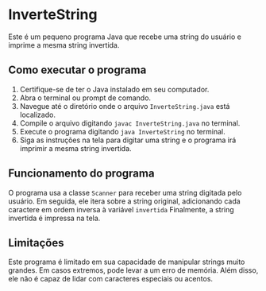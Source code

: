 # InverteString

Este é um pequeno programa Java que recebe uma string do usuário e imprime a mesma string invertida.

## Como executar o programa

1. Certifique-se de ter o Java instalado em seu computador.
2. Abra o terminal ou prompt de comando.
3. Navegue até o diretório onde o arquivo `InverteString.java` está localizado.
4. Compile o arquivo digitando `javac InverteString.java` no terminal.
5. Execute o programa digitando `java InverteString` no terminal.
6. Siga as instruções na tela para digitar uma string e o programa irá imprimir a mesma string invertida.

## Funcionamento do programa

O programa usa a classe `Scanner` para receber uma string digitada pelo usuário. Em seguida, ele itera sobre a string original, adicionando cada caractere em ordem inversa à variável `invertida` Finalmente, a string invertida é impressa na tela.

## Limitações

Este programa é limitado em sua capacidade de manipular strings muito grandes. Em casos extremos, pode levar a um erro de memória. Além disso, ele não é capaz de lidar com caracteres especiais ou acentos.
